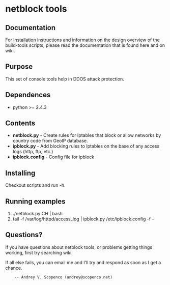 netblock tools
===============

Documentation
--------
For installation instructions and information on the design overview
of the build-tools scripts, please read the documentation that is found here
and on wiki.

Purpose
-------
This set of console tools help in DDOS attack protection.

Dependences
--------
- python >= 2.4.3


Contents
--------

- **netblock.py**           - Create rules for Iptables that block or allow networks by country code from GeoIP database.
- **ipblock.py**            - Add blocking rules to Iptables on the base of any access logs (http, ftp, etc.)
- **ipblock.config**        - Config file for ipblock

Installing
----------
Checkout scripts and run -h.

Running examples
----------
1. ./netblock.py CH | bash
2. tail -f /var/log/httpd/access_log | ipblock.py /etc/ipblock.config -f -

Questions?
----------

If you have questions about netblock tools, or problems getting things
working, first try searching wiki.

If all else fails, you can email me and I'll try and respond as
soon as I get a chance.

        -- Andrey V. Scopenco (andrey@scopenco.net)

